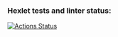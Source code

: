 ### Hexlet tests and linter status:
[![Actions Status](https://github.com/DanikDreamer/docker-project-74/actions/workflows/hexlet-check.yml/badge.svg)](https://github.com/DanikDreamer/docker-project-74/actions)